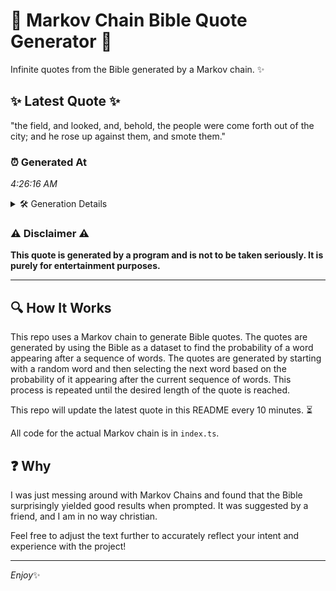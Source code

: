# 📖 Markov Chain Bible Quote Generator 📖

Infinite quotes from the Bible generated by a Markov chain. ✨

## ✨ Latest Quote ✨
"the field, and looked, and, behold, the people were come forth out of the city; and he rose up against them, and smote them."

### ⏰ Generated At
*4:26:16 AM*

<details>
    <summary>🛠️ Generation Details</summary>
    <p>
        <strong>🌱 Seed:</strong> the<br>
        <strong>🔄 Iterations:</strong> 23<br>
        <strong>📜 Context History:</strong><br>[ the ]: field,<br>[ the, field, ]: and<br>[ the, field,, and ]: looked,<br>[ the, field,, and, looked, ]: and,<br>[ the, field,, and, looked,, and, ]: behold,<br>[ the, field,, and, looked,, and,, behold, ]: the<br>[ field,, and, looked,, and,, behold,, the ]: people<br>[ and, looked,, and,, behold,, the, people ]: were<br>[ looked,, and,, behold,, the, people, were ]: come<br>[ and,, behold,, the, people, were, come ]: forth<br>[ behold,, the, people, were, come, forth ]: out<br>[ the, people, were, come, forth, out ]: of<br>[ people, were, come, forth, out, of ]: the<br>[ were, come, forth, out, of, the ]: city;<br>[ come, forth, out, of, the, city; ]: and<br>[ forth, out, of, the, city;, and ]: he<br>[ out, of, the, city;, and, he ]: rose<br>[ of, the, city;, and, he, rose ]: up<br>[ the, city;, and, he, rose, up ]: against<br>[ city;, and, he, rose, up, against ]: them,<br>[ and, he, rose, up, against, them, ]: and<br>[ he, rose, up, against, them,, and ]: smote<br>[ rose, up, against, them,, and, smote ]: them.<br>
    </p>
</details>

### ⚠️ Disclaimer ⚠️
**This quote is generated by a program and is not to be taken seriously. It is purely for entertainment purposes.**

---

## 🔍 How It Works

This repo uses a Markov chain to generate Bible quotes. The quotes are generated by using the Bible as a dataset to find the probability of a word appearing after a sequence of words. The quotes are generated by starting with a random word and then selecting the next word based on the probability of it appearing after the current sequence of words. This process is repeated until the desired length of the quote is reached.

This repo will update the latest quote in this README every 10 minutes. ⏳

All code for the actual Markov chain is in `index.ts`.

## ❓ Why

I was just messing around with Markov Chains and found that the Bible surprisingly yielded good results when prompted. 
It was suggested by a friend, and I am in no way christian.

Feel free to adjust the text further to accurately reflect your intent and experience with the project!

---

*Enjoy*✨
